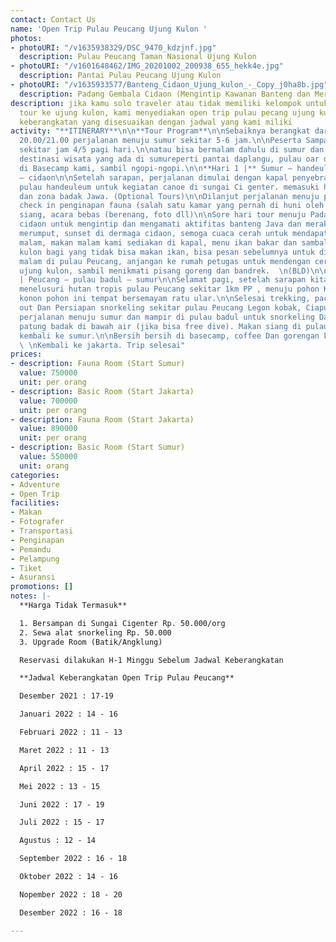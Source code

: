 ```yaml
---
contact: Contact Us
name: 'Open Trip Pulau Peucang Ujung Kulon '
photos:
- photoURI: "/v1635938329/DSC_9470_kdzjnf.jpg"
  description: Pulau Peucang Taman Nasional Ujung Kulon
- photoURI: "/v1601648462/IMG_20201002_200938_655_hekk4e.jpg"
  description: Pantai Pulau Peucang Ujung Kulon
- photoURI: "/v1635933577/Banteng_Cidaon_Ujung_kulon_-_Copy_j0ha8b.jpg"
  description: Padang Gembala Cidaon (Mengintip Kawanan Banteng dan Merak Liar)
description: jika kamu solo traveler atau tidak memiliki kelompok untuk melakukan
  tour ke ujung kulon, kami menyediakan open trip pulau pecang ujung kulon dengan
  keberangkatan yang disesuaikan dengan jadwal yang kami miliki
activity: "**ITINERARY**\n\n**Tour Program**\n\nSebaiknya berangkat dari jakarta pukul
  20.00/21.00 perjalanan menuju sumur sekitar 5-6 jam.\n\nPeserta Sampai di sumur
  sekitar jam 4/5 pagi hari.\n\natau bisa bermalam dahulu di sumur dan mengunjungi
  destinasi wisata yang ada di sumureperti pantai daplangu, pulau oar dan curug cihangasa.\n\nTransit
  di Basecamp kami, sambil ngopi-ngopi.\n\n**Hari 1 |** Sumur – handeuleum – Peucang
  – cidaon\n\nSetelah sarapan, perjalanan dimulai dengan kapal penyebrangan menuju
  pulau handeuleum untuk kegiatan canoe di sungai Ci genter. memasuki habitat reptil
  dan zona badak Jawa. (Optional Tours)\n\nDilanjut perjalanan menuju pulau Peucang,
  check in penginapan fauna (salah satu kamar yang pernah di huni oleh presiden Soeharto).\n\nMakan
  siang, acara bebas (berenang, foto dll)\n\nSore hari tour menuju Padang gembala
  cidaon untuk mengintip dan mengamati aktifitas banteng Java dan merak yang sedang
  merumput, sunset di dermaga cidaon, semoga cuaca cerah untuk mendapat momen terbaik.\n\nSelamat
  malam, makan malam kami sediakan di kapal, menu ikan bakar dan sambal khas ujung
  kulon bagi yang tidak bisa makan ikan, bisa pesan sebelumnya untuk disiapkan ayam.\n\nNikmati
  malam di pulau Peucang, anjangan ke rumah petugas untuk mendengan cerita / legenda
  ujung kulon, sambil menikmati pisang goreng dan bandrek.  \n(BLD)\n\n**Hari 2**
  | Peucang – pulau badul – sumur\n\nSelamat pagi, setelah sarapan kita akan sedikit
  menelusuri hutan tropis pulau Peucang sekitar 1km PP , menuju pohon Kiara raksasa
  konon pohon ini tempat bersemayam ratu ular.\n\nSelesai trekking, packing check
  out Dan Persiapan snorkeling sekitar pulau Peucang Legon kobak, Ciapus dan citerjun.\n\nLanjut
  perjalanan menuju sumur dan mampir di pulau badul untuk snorkeling Dan berfoto dengan
  patung badak di bawah air (jika bisa free dive). Makan siang di pulau badul dan
  kembali ke sumur.\n\nBersih bersih di basecamp, coffee Dan gorengan kami sediakan.
  \ \nKembali ke jakarta. Trip selesai"
prices:
- description: Fauna Room (Start Sumur)
  value: 750000
  unit: per orang
- description: Basic Room (Start Jakarta)
  value: 700000
  unit: per orang
- description: Fauna Room (Start Jakarta)
  value: 890000
  unit: per orang
- description: Basic Room (Start Sumur)
  value: 550000
  unit: orang
categories:
- Adventure
- Open Trip
facilities:
- Makan
- Fotografer
- Transportasi
- Penginapan
- Pemandu
- Pelampung
- Tiket
- Asuransi
promotions: []
notes: |-
  **Harga Tidak Termasuk**

  1. Bersampan di Sungai Cigenter Rp. 50.000/org
  2. Sewa alat snorkeling Rp. 50.000
  3. Upgrade Room (Batik/Angklung)

  Reservasi dilakukan H-1 Minggu Sebelum Jadwal Keberangkatan

  **Jadwal Keberangkatan Open Trip Pulau Peucang**

  Desember 2021 : 17-19

  Januari 2022 : 14 - 16

  Februari 2022 : 11 - 13

  Maret 2022 : 11 - 13

  April 2022 : 15 - 17

  Mei 2022 : 13 - 15

  Juni 2022 : 17 - 19

  Juli 2022 : 15 - 17

  Agustus : 12 - 14

  September 2022 : 16 - 18

  Oktober 2022 : 14 - 16

  Nopember 2022 : 18 - 20

  Desember 2022 : 16 - 18

---
```

